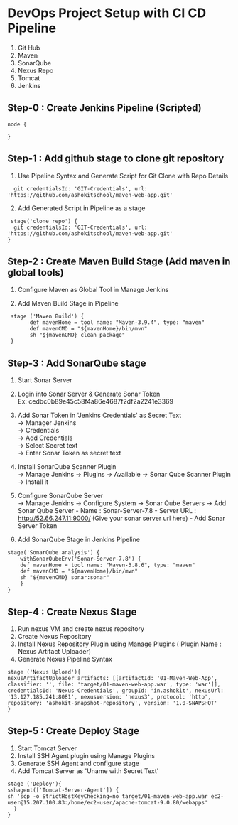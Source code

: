 # DevOps Project Setup with CI CD Pipeline

1) Git Hub
2) Maven
3) SonarQube
4) Nexus Repo
5) Tomcat
6) Jenkins

## Step-0 : Create Jenkins Pipeline (Scripted)

```
node {

}
```
## Step-1 : Add github stage to clone git repository

1) Use Pipeline Syntax and Generate Script for Git Clone with Repo Details

```     
  git credentialsId: 'GIT-Credentials', url: 'https://github.com/ashokitschool/maven-web-app.git'
```

2) Add Generated Script in Pipeline as a stage

```
 stage('clone repo') {        
  git credentialsId: 'GIT-Credentials', url: 'https://github.com/ashokitschool/maven-web-app.git'
}
```

## Step-2 : Create Maven Build Stage (Add maven in global tools)

1) Configure Maven as Global Tool in Manage Jenkins

2) Add Maven Build Stage in Pipeline
```
 stage ('Maven Build') {
       def mavenHome = tool name: "Maven-3.9.4", type: "maven"
       def mavenCMD = "${mavenHome}/bin/mvn"
       sh "${mavenCMD} clean package"
 }
```

## Step-3 : Add SonarQube stage

1) Start Sonar Server <br/>
2) Login into Sonar Server & Generate Sonar Token  <br/>
	Ex: cedbc0b89e45c58f4a86e4687f2df2a2241e3369 <br/>
3) Add Sonar Token in 'Jenkins Credentials' as Secret Text <br/>
			-> Manager Jenkins  <br/>
			-> Credentials  <br/>
			-> Add Credentials <br/>
			-> Select Secret text <br/>
			-> Enter Sonar Token as secret text  <br/>

4) Install SonarQube Scanner Plugin <br/>
-> Manage Jenkins -> Plugins -> Available -> Sonar Qube Scanner Plugin -> Install it

5) Configure SonarQube Server <br/>
-> Manage Jenkins -> Configure System -> Sonar Qube Servers -> Add Sonar Qube Server 
		- Name : Sonar-Server-7.8
		- Server URL : http://52.66.247.11:9000/   (Give your sonar server url here)
		- Add Sonar Server Token

6) Add SonarQube Stage in Jenkins Pipeline

```
stage('SonarQube analysis') {
	withSonarQubeEnv('Sonar-Server-7.8') {
	def mavenHome = tool name: "Maven-3.8.6", type: "maven"
	def mavenCMD = "${mavenHome}/bin/mvn"
	sh "${mavenCMD} sonar:sonar"
    }
}
```

## Step-4 : Create Nexus Stage

1) Run nexus VM and create nexus repository
2) Create Nexus Repository 
3) Install Nexus Repository Plugin using Manage Plugins   ( Plugin Name : Nexus Artifact Uploader)
4) Generate Nexus Pipeline Syntax
```
stage ('Nexus Upload'){
nexusArtifactUploader artifacts: [[artifactId: '01-Maven-Web-App', classifier: '', file: 'target/01-maven-web-app.war', type: 'war']], credentialsId: 'Nexus-Credentials', groupId: 'in.ashokit', nexusUrl: '13.127.185.241:8081', nexusVersion: 'nexus3', protocol: 'http', repository: 'ashokit-snapshot-repository', version: '1.0-SNAPSHOT'
}
```


## Step-5 : Create Deploy Stage

1) Start Tomcat Server <br/>
2) Install SSH Agent plugin using Manage Plugins <br/>
3) Generate SSH Agent and configure stage <br/>
4) Add Tomcat Server as 'Uname with Secret Text' <br/>

```
stage ('Deploy'){ 
sshagent(['Tomcat-Server-Agent']) {
sh 'scp -o StrictHostKeyChecking=no target/01-maven-web-app.war ec2-user@15.207.100.83:/home/ec2-user/apache-tomcat-9.0.80/webapps'
  }
}
```
